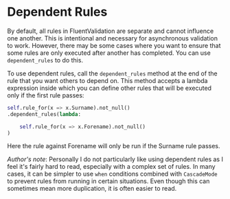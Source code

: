 # Dependent Rules


By default, all rules in FluentValidation are separate and cannot influence one another. This is intentional and necessary for asynchronous validation to work. However, there may be some cases where you want to ensure that some rules are only executed after another has completed. You can use `dependent_rules` to do this.

To use dependent rules, call the `dependent_rules` method at the end of the rule that you want others to depend on. This method accepts a lambda expression inside which you can define other rules that will be executed only if the first rule passes:

```python
self.rule_for(x => x.Surname).not_null()
.dependent_rules(lambda:

    self.rule_for(x => x.Forename).not_null()
)
```

Here the rule against Forename will only be run if the Surname rule passes.

_Author's note_: Personally I do not particularly like using dependent rules as I feel it's fairly hard to read, especially with a complex set of rules. In many cases, it can be simpler to use `when` conditions combined with `CascadeMode` to prevent rules from running in certain situations. Even though this can sometimes mean more duplication, it is often easier to read.